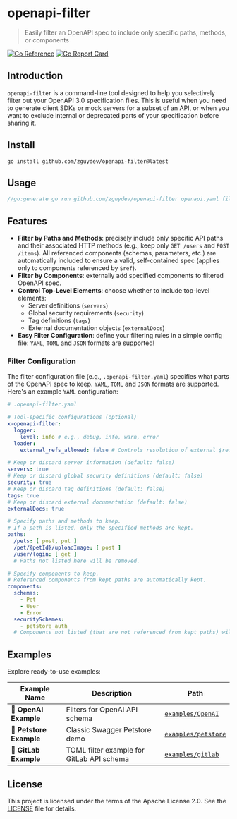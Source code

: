 # openapi-filter
> Easily filter an OpenAPI spec to include only specific paths, methods, or components

[![Go Reference](https://pkg.go.dev/badge/github.com/zguydev/openapi-filter.svg)](https://pkg.go.dev/github.com/zguydev/openapi-filter)
[![Go Report Card](https://goreportcard.com/badge/github.com/zguydev/openapi-filter?style=flat-square)](https://goreportcard.com/report/github.com/zguydev/openapi-filter)

## Introduction
`openapi-filter` is a command-line tool designed to help you selectively filter out your OpenAPI 3.0 specification files. This is useful when you need to generate client SDKs or mock servers for a subset of an API, or when you want to exclude internal or deprecated parts of your specification before sharing it.

## Install
```shell
go install github.com/zguydev/openapi-filter@latest
```

## Usage
```go
//go:generate go run github.com/zguydev/openapi-filter openapi.yaml filtered.openapi.yaml --config .openapi-filter.yaml
```

## Features
- **Filter by Paths and Methods**: precisely include only specific API paths and their associated HTTP methods (e.g., keep only `GET /users` and `POST /items`). All referenced components (schemas, parameters, etc.) are automatically included to ensure a valid, self-contained spec (applies only to components referenced by `$ref`).
- **Filter by Components**: externally add specified components to filtered OpenAPI spec.
- **Control Top-Level Elements**: choose whether to include top-level elements:
    - Server definitions (`servers`)
    - Global security requirements (`security`)
    - Tag definitions (`tags`)
    - External documentation objects (`externalDocs`)
- **Easy Filter Configuration**: define your filtering rules in a simple config file: `YAML`, `TOML` and `JSON` formats are supported!

### Filter Configuration

The filter configuration file (e.g., `.openapi-filter.yaml`) specifies what parts of the OpenAPI spec to keep. `YAML`, `TOML` and `JSON` formats are supported. Here's an example `YAML` configuration:

```yaml
# .openapi-filter.yaml

# Tool-specific configurations (optional)
x-openapi-filter:
  logger:
    level: info # e.g., debug, info, warn, error
  loader:
    external_refs_allowed: false # Controls resolution of external $refs

# Keep or discard server information (default: false)
servers: true
# Keep or discard global security definitions (default: false)
security: true
# Keep or discard tag definitions (default: false)
tags: true
# Keep or discard external documentation (default: false)
externalDocs: true

# Specify paths and methods to keep.
# If a path is listed, only the specified methods are kept.
paths:
  /pets: [ post, put ]
  /pet/{petId}/uploadImage: [ post ]
  /user/login: [ get ]
  # Paths not listed here will be removed.

# Specify components to keep.
# Referenced components from kept paths are automatically kept.
components:
  schemas:
    - Pet
    - User
    - Error
  securitySchemes:
    - petstore_auth
  # Components not listed (that are not referenced from kept paths) will be removed.
```

## Examples
Explore ready-to-use examples:

| Example Name           | Description                               | Path                                        |
| ---------------------- | ----------------------------------------- | ------------------------------------------- |
| 🤖 **OpenAI Example**   | Filters for OpenAI API schema             | [`examples/OpenAI`](./examples/OpenAI/)     |
| 🐶 **Petstore Example** | Classic Swagger Petstore demo             | [`examples/petstore`](./examples/petstore/) |
| 🦊 **GitLab Example**   | TOML filter example for GitLab API schema | [`examples/gitlab`](./examples/gitlab/)     |

## License

This project is licensed under the terms of the Apache License 2.0. See the [LICENSE](./LICENSE) file for details.
